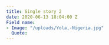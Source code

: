 ```yaml
---
title: Single story 2
date: 2020-06-13 18:04:00 Z
Field name:
- Image: "/uploads/Yola,-Nigeria.jpg"
  Quote: 
---
```


